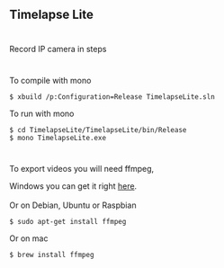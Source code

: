 ## Timelapse Lite
#
Record IP camera in steps

#

To compile with mono
<br>

    $ xbuild /p:Configuration=Release TimelapseLite.sln
To run with mono

    $ cd TimelapseLite/TimelapseLite/bin/Release
    $ mono TimelapseLite.exe
#
To export videos you will need ffmpeg,

Windows you can get it right [here](https://ffmpeg.org/download.html).
<br><br>
Or on Debian, Ubuntu or Raspbian

    $ sudo apt-get install ffmpeg


Or on mac

    $ brew install ffmpeg

